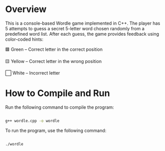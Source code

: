 # Overview

This is a console-based Wordle game implemented in C++. The player has 5 attempts to guess a secret 5-letter word chosen randomly from a predefined word list. After each guess, the game provides feedback using color-coded hints:

🟩 Green – Correct letter in the correct position

🟨 Yellow – Correct letter in the wrong position

⬜ White – Incorrect letter


# How to Compile and Run

Run the following command to compile the program:

```bash

g++ wordle.cpp -o wordle

```

To run the program, use the following command:

```bash

./wordle

```
